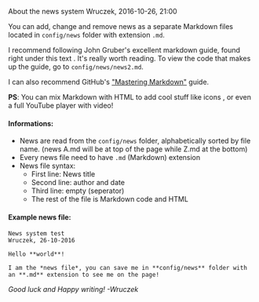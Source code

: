 About the news system
Wruczek, 2016-10-26, 21:00

You can add, change and remove news as a separate Markdown files located in `config/news` folder with extension `.md`.

I recommend following John Gruber's excellent markdown guide, found right under this text <i class="fas fa-long-arrow-alt-down" aria-hidden="true"></i>. It's really worth reading. To view the code that makes up the guide, go to `config/news/news2.md`.

I can also recommend GitHub's ["Mastering Markdown"](https://guides.github.com/features/mastering-markdown/) guide.

**PS**: You can mix Markdown with HTML to add cool stuff like icons <i class="far fa-smile" aria-hidden="true"></i> <i class="far fa-thumbs-up" aria-hidden="true"></i>, or even a full YouTube player with video!



#### Informations:
- News are read from the `config/news` folder, alphabetically sorted by file name. (news A.md will be at top of the page while Z.md at the bottom)
- Every news file need to have `.md` (Markdown) extension
- News file syntax:
  - First line: News title
  - Second line: author and date
  - Third line: empty (seperator)
  - The rest of the file is Markdown code and HTML



#### Example news file:

    News system test
    Wruczek, 26-10-2016
    
    Hello **world**!
    
    I am the *news file*, you can save me in **config/news** folder with an **.md** extension to see me on the page!



*Good luck and Happy writing! -Wruczek*

